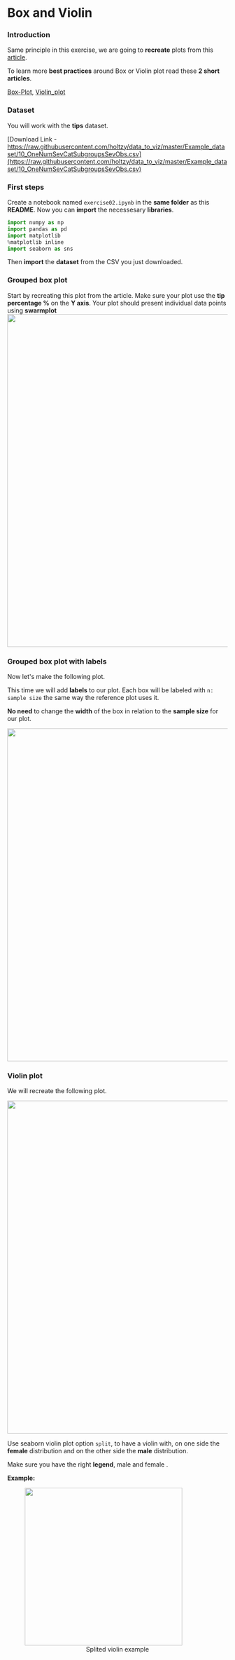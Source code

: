 # Box and Violin
### Introduction

Same principle in this exercise, we are going to **recreate** plots from this [article](https://www.data-to-viz.com/story/OneNumSevCatSubgroupSevObsPerGroup.html).

To learn more **best practices** around Box or Violin plot read these **2 short articles**.

[Box-Plot](https://www.data-to-viz.com/caveat/boxplot.html), [Violin_plot](https://en.wikipedia.org/wiki/Violin_plot)


### Dataset

You will work with the **tips** dataset.

[Download Link - https://raw.githubusercontent.com/holtzy/data_to_viz/master/Example_dataset/10_OneNumSevCatSubgroupsSevObs.csv](https://raw.githubusercontent.com/holtzy/data_to_viz/master/Example_dataset/10_OneNumSevCatSubgroupsSevObs.csv)

### First steps

Create a notebook named `exercise02.ipynb` in the **same folder** as this **README**.
Now you can **import** the necessesary **libraries**.

```python
import numpy as np
import pandas as pd
import matplotlib
%matplotlib inline
import seaborn as sns
```

Then **import** the **dataset** from the CSV you just downloaded.

### Grouped box plot

Start by recreating this plot from the article.
Make sure your plot use the **tip percentage %** on the **Y axis**.
Your plot should present individual data points using **swarmplot**
<img src="https://www.data-to-viz.com/story/OneNumSevCatSubgroupSevObsPerGroup_files/figure-html/unnamed-chunk-3-1.png" width="760">

### Grouped box plot with labels

Now let's make the following plot.

This time we will add **labels** to our plot.
Each box will be labeled with `n: sample size` the same way the reference plot uses it.

**No need** to change the **width** of the box in relation to the **sample size** for our plot.

<img src="https://www.data-to-viz.com/story/OneNumSevCatSubgroupSevObsPerGroup_files/figure-html/unnamed-chunk-2-1.png" width="760">

### Violin plot

We will recreate the following plot.

<img src="https://www.data-to-viz.com/story/OneNumSevCatSubgroupSevObsPerGroup_files/figure-html/unnamed-chunk-4-1.png" width="760">

Use seaborn violin plot option `split`, to have a violin with, on one side the **female** distribution and on the other side the **male** distribution.

Make sure you have the right **legend**, male and female .

**Example:**

<figure>
    <img src="https://seaborn.pydata.org/_images/seaborn-violinplot-4.png" width="360">
  <figcaption style="width: 100%;text-align: center">Splited violin example</figcaption>
</figure>
